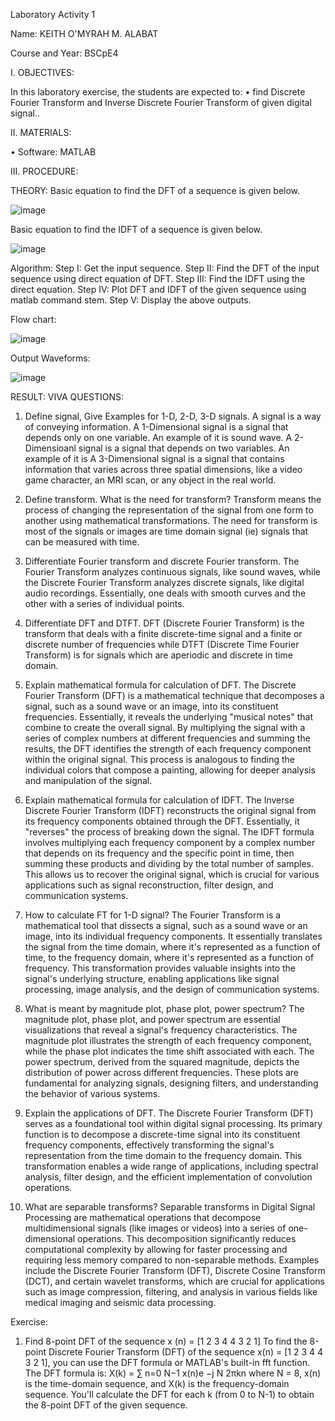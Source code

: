 Laboratory Activity 1

Name: KEITH O'MYRAH M. ALABAT

Course and Year: BSCpE4

I. OBJECTIVES:

In this laboratory exercise, the students are expected to: • find Discrete Fourier Transform and Inverse Discrete Fourier Transform of given digital signal..

II. MATERIALS:

• Software: MATLAB

III. PROCEDURE:

THEORY: Basic equation to find the DFT of a sequence is given below.

![image](https://github.com/user-attachments/assets/dea94523-8d4d-41f5-a89c-99637e602025)


Basic equation to find the IDFT of a sequence is given below.

![image](https://github.com/user-attachments/assets/476753db-6477-4118-a40a-25c423668971)


Algorithm: Step I: Get the input sequence. Step II: Find the DFT of the input sequence using direct equation of DFT. Step III: Find the IDFT using the direct equation. Step IV: Plot DFT and IDFT of the given sequence using matlab command stem. Step V: Display the above outputs.

Flow chart:

![image](https://github.com/user-attachments/assets/b850e401-c526-440c-aaef-2eb4cf80cd03)


Output Waveforms:

![image](https://github.com/user-attachments/assets/c06cc87a-ad8c-48e5-899c-1c23419011d8)


RESULT:
VIVA QUESTIONS: 
1.	Define signal, Give Examples for 1-D, 2-D, 3-D signals. 
A signal is a way of conveying information.
A 1-Dimensional signal is a signal that depends only on one variable. An example of it is sound wave.
A 2-Dimensioanl signal is a signal that depends on two variables. An example of it is 
A 3-Dimensional signal is a signal that contains information that varies across three spatial dimensions, like a video game character, an MRI scan, or any object in the real world.

2.	Define transform. What is the need for transform? 
Transform means the process of changing the representation of the signal from one form to another using mathematical transformations. The need for transform is most of the signals or images are time domain signal (ie) signals that can be measured with time.

3.	Differentiate Fourier transform and discrete Fourier transform. 
The Fourier Transform analyzes continuous signals, like sound waves, while the Discrete Fourier Transform analyzes discrete signals, like digital audio recordings. Essentially, one deals with smooth curves and the other with a series of individual points.

4.	Differentiate DFT and DTFT.
DFT (Discrete Fourier Transform) is the transform that deals with a finite discrete-time signal and a finite or discrete number of frequencies while DTFT (Discrete Time Fourier Transform) is for signals which are aperiodic and discrete in time domain.

5.	Explain mathematical formula for calculation of DFT.
The Discrete Fourier Transform (DFT) is a mathematical technique that decomposes a signal, such as a sound wave or an image, into its constituent frequencies. Essentially, it reveals the underlying "musical notes" that combine to create the overall signal. By multiplying the signal with a series of complex numbers at different frequencies and summing the results, the DFT identifies the strength of each frequency component within the original signal. This process is analogous to finding the individual colors that compose a painting, allowing for deeper analysis and manipulation of the signal. 

6.	Explain mathematical formula for calculation of IDFT. 
The Inverse Discrete Fourier Transform (IDFT) reconstructs the original signal from its frequency components obtained through the DFT. Essentially, it "reverses" the process of breaking down the signal. The IDFT formula involves multiplying each frequency component by a complex number that depends on its frequency and the specific point in time, then summing these products and dividing by the total number of samples. This allows us to recover the original signal, which is crucial for various applications such as signal reconstruction, filter design, and communication systems.

7.	How to calculate FT for 1-D signal? 
The Fourier Transform is a mathematical tool that dissects a signal, such as a sound wave or an image, into its individual frequency components. It essentially translates the signal from the time domain, where it's represented as a function of time, to the frequency domain, where it's represented as a function of frequency. This transformation provides valuable insights into the signal's underlying structure, enabling applications like signal processing, image analysis, and the design of communication systems.

8.	What is meant by magnitude plot, phase plot, power spectrum? 
The magnitude plot, phase plot, and power spectrum are essential visualizations that reveal a signal's frequency characteristics. The magnitude plot illustrates the strength of each frequency component, while the phase plot indicates the time shift associated with each. The power spectrum, derived from the squared magnitude, depicts the distribution of power across different frequencies. These plots are fundamental for analyzing signals, designing filters, and understanding the behavior of various systems.

9.	Explain the applications of DFT. 
The Discrete Fourier Transform (DFT) serves as a foundational tool within digital signal processing. Its primary function is to decompose a discrete-time signal into its constituent frequency components, effectively transforming the signal's representation from the time domain to the frequency domain. This transformation enables a wide range of applications, including spectral analysis, filter design, and the efficient implementation of convolution operations.

10.	What are separable transforms? 
Separable transforms in Digital Signal Processing are mathematical operations that decompose multidimensional signals (like images or videos) into a series of one-dimensional operations. This decomposition significantly reduces computational complexity by allowing for faster processing and requiring less memory compared to non-separable methods. Examples include the Discrete Fourier Transform (DFT), Discrete Cosine Transform (DCT), and certain wavelet transforms, which are crucial for applications such as image compression, filtering, and analysis in various fields like medical imaging and seismic data processing.

Exercise:

1. Find 8-point DFT of the sequence x (n) = [1 2 3 4 4 3 2 1]
To find the 8-point Discrete Fourier Transform (DFT) of the sequence x(n) = [1 2 3 4 4 3 2 1], you can use the DFT formula or MATLAB's built-in fft function. The DFT formula is: X(k) = ∑ n=0 N−1 x(n)e −j N 2πkn where N = 8, x(n) is the time-domain sequence, and X(k) is the frequency-domain sequence. You'll calculate the DFT for each k (from 0 to N-1) to obtain the 8-point DFT of the given sequence.
